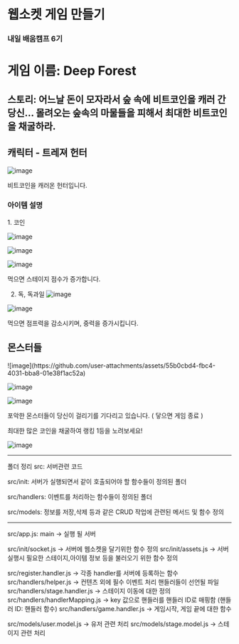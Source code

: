 # 웹소켓 게임 만들기
### 내일 배움캠프 6기



<H1>게임 이름: Deep Forest</H1>
<H2>스토리: 어느날 돈이 모자라서 숲 속에 비트코인을 캐러 간 당신... 몰려오는 숲속의 마물들을 피해서 최대한 비트코인을 채굴하라. </H2>

<H2>캐릭터 - 트레져 헌터</H2>

![image](https://github.com/user-attachments/assets/e667e6ad-4b7f-497e-ba7e-0b812e5efba3)

비트코인을 캐러온 헌터입니다.

<H3>아이템 설명</H3>
1. 코인

![image](https://github.com/user-attachments/assets/0446c89a-45db-41bb-aec1-c9a83b1596d1)

![image](https://github.com/user-attachments/assets/7a7800d3-6167-4665-93a8-55acaa6c0f1a)

![image](https://github.com/user-attachments/assets/f0753645-071a-4aa9-8db3-5d4fa22ebee3)

먹으면 스테이지 점수가 증가합니다.


2. 독, 독과일
![image](https://github.com/user-attachments/assets/6793e784-56ae-47bf-8451-7f4152d41978)

![image](https://github.com/user-attachments/assets/81d176ef-efbb-49c4-98fd-53c2f888cceb)

먹으면 점프력을 감소시키며, 중력을 증가시킵니다.


<H2>몬스터들</H2>
![image](https://github.com/user-attachments/assets/55b0cbd4-fbc4-4031-bba8-01e38f1ac52a)

![image](https://github.com/user-attachments/assets/b79ad5b2-a96e-4d73-ae77-df5901a15533)

![image](https://github.com/user-attachments/assets/f7e91cf0-f303-40e6-836a-2699be39147c)

포악한 몬스터들이 당신이 걸리기를 기다리고 있습니다. ( 닿으면 게임 종료 )


최대한 많은 코인을 채굴하여 랭킹 1등을 노려보세요!

![image](https://github.com/user-attachments/assets/70739dcf-e36a-4820-81e8-0bc7a326d660)



--------
폴더 정리
src: 서버관련 코드

src/init: 서버가 실행되면서 같이 호출되어야 할 함수들이 정의된 폴더

src/handlers: 이벤트를 처리하는 함수들이 정의된 폴더

src/models: 정보를 저장,삭제 등과 같은 CRUD 작업에 관련된 메서드 및 함수 정의

------------------------------
src/app.js: main -> 실행 될 서버

src/init/socket.js -> 서버에 웹소켓을 달기위한 함수 정의
src/init/assets.js -> 서버 실행시 필요한 스테이지,아이템 정보 등을 불러오기 위한 함수 정의 


src/register.handler.js -> 각종 handler를 서버에 등록하는 함수
src/handlers/helper.js -> 컨텐츠 외에 필수 이벤트 처리 핸들러들이 선언될 파일
src/handlers/stage.handler.js -> 스테이지 이동에 대한 정의
src/handlers/handlerMapping.js -> key 값으로 핸들러를 핸들러 ID로 매핑함 (핸들러 ID: 핸들러 함수)
src/handlers/game.handler.js -> 게임시작, 게임 끝에 대한 함수

src/models/user.model.js -> 유저 관련 처리
src/models/stage.model.js -> 스테이지 관련 처리



